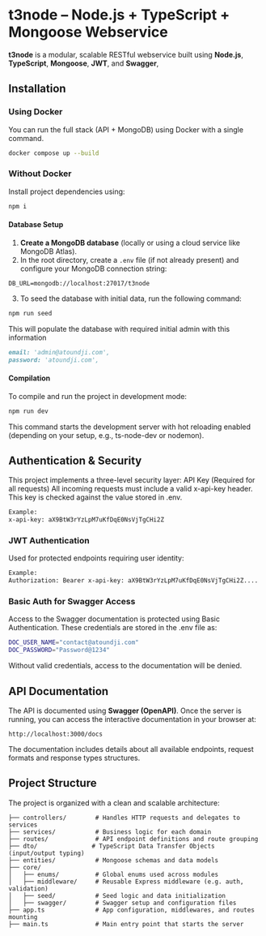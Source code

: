 
# t3node – Node.js + TypeScript + Mongoose Webservice

**t3node** is a modular, scalable RESTful webservice built using **Node.js**, **TypeScript**, **Mongoose**,  **JWT**, and  **Swagger**,

## Installation

### Using Docker
You can run the full stack (API + MongoDB) using Docker with a single command.
```bash
docker compose up --build
```

### Without Docker
Install project dependencies using:
```bash
npm i
```

#### Database Setup

1. **Create a MongoDB database** (locally or using a cloud service like MongoDB Atlas).
2. In the root directory, create a `.env` file (if not already present) and configure your MongoDB connection string:
```code
DB_URL=mongodb://localhost:27017/t3node
```
3. To seed the database with initial data, run the following command:
```bash
npm run seed
```
This will populate the database with required initial admin with this information
```markdown
email: 'admin@atoundji.com',
password: 'atoundji.com',
```

#### Compilation
To compile and run the project in development mode:
```bash
npm run dev
```
This command starts the development server with hot reloading enabled (depending on your setup, e.g., ts-node-dev or nodemon).



## Authentication & Security
This project implements a three-level security layer:
API Key (Required for all requests)
All incoming requests must include a valid x-api-key header. This key is checked against the value stored in .env.

```bash
Example:
x-api-key: aX9BtW3rYzLpM7uKfDqE0NsVjTgCHi2Z
```

### JWT Authentication
Used for protected endpoints requiring user identity:
```bash
Example:
Authorization: Bearer x-api-key: aX9BtW3rYzLpM7uKfDqE0NsVjTgCHi2Z....
```

### Basic Auth for Swagger Access
Access to the Swagger documentation is protected using Basic Authentication.
These credentials are stored in the .env file as:
```bash
DOC_USER_NAME="contact@atoundji.com"
DOC_PASSWORD="Password@1234"
```
Without valid credentials, access to the documentation will be denied.

## API Documentation
The API is documented using **Swagger (OpenAPI)**.
Once the server is running, you can access the interactive documentation in your browser at:

```
http://localhost:3000/docs
```
The documentation includes details about all available endpoints, request formats and  response types  structures.


## Project Structure
The project is organized with a clean and scalable architecture:
```
├── controllers/        # Handles HTTP requests and delegates to services
├── services/           # Business logic for each domain
├── routes/             # API endpoint definitions and route grouping
├── dto/               # TypeScript Data Transfer Objects (input/output typing)
├── entities/           # Mongoose schemas and data models
├── core/
│   ├── enums/          # Global enums used across modules
│   ├── middleware/     # Reusable Express middleware (e.g. auth, validation)
│   ├── seed/           # Seed logic and data initialization
│   ├── swagger/        # Swagger setup and configuration files
├── app.ts              # App configuration, middlewares, and routes mounting
├── main.ts             # Main entry point that starts the server
```


